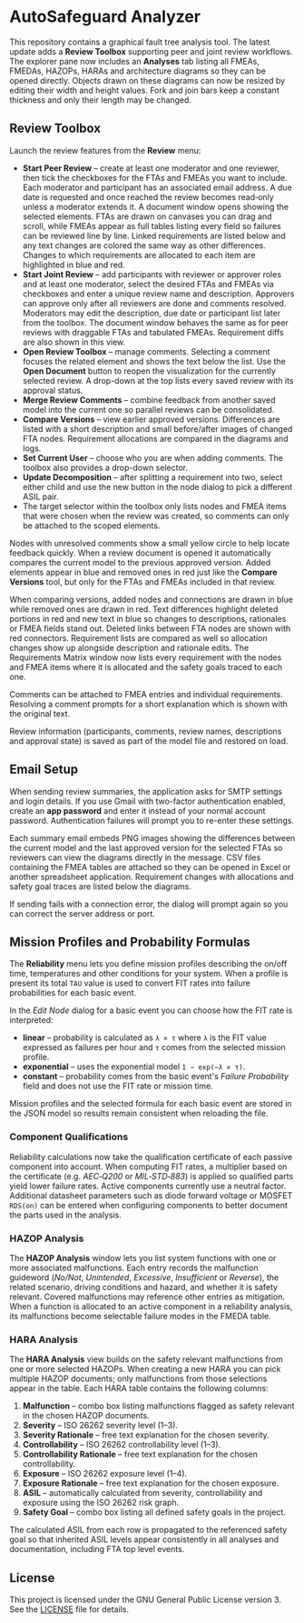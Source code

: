 # AutoSafeguard Analyzer

This repository contains a graphical fault tree analysis tool. The latest update adds a **Review Toolbox** supporting peer and joint review workflows. The explorer pane now includes an **Analyses** tab listing all FMEAs, FMEDAs, HAZOPs, HARAs and architecture diagrams so they can be opened directly. Objects drawn on these diagrams can now be resized by editing their width and height values. Fork and join bars keep a constant thickness and only their length may be changed.

## Review Toolbox

Launch the review features from the **Review** menu:

* **Start Peer Review** – create at least one moderator and one reviewer, then tick the checkboxes for the FTAs and FMEAs you want to include. Each moderator and participant has an associated email address. A due date is requested and once reached the review becomes read‑only unless a moderator extends it. A document window opens showing the selected elements. FTAs are drawn on canvases you can drag and scroll, while FMEAs appear as full tables listing every field so failures can be reviewed line by line. Linked requirements are listed below and any text changes are colored the same way as other differences. Changes to which requirements are allocated to each item are highlighted in blue and red.
* **Start Joint Review** – add participants with reviewer or approver roles and at least one moderator, select the desired FTAs and FMEAs via checkboxes and enter a unique review name and description. Approvers can approve only after all reviewers are done and comments resolved. Moderators may edit the description, due date or participant list later from the toolbox. The document window behaves the same as for peer reviews with draggable FTAs and tabulated FMEAs. Requirement diffs are also shown in this view.
* **Open Review Toolbox** – manage comments. Selecting a comment focuses the related element and shows the text below the list. Use the **Open Document** button to reopen the visualization for the currently selected review. A drop-down at the top lists every saved review with its approval status.
* **Merge Review Comments** – combine feedback from another saved model into the current one so parallel reviews can be consolidated.
* **Compare Versions** – view earlier approved versions. Differences are listed with a short description and small before/after images of changed FTA nodes. Requirement allocations are compared in the diagrams and logs.
* **Set Current User** – choose who you are when adding comments. The toolbox also provides a drop-down selector.
* **Update Decomposition** – after splitting a requirement into two, select either child and use the new button in the node dialog to pick a different ASIL pair.
* The target selector within the toolbox only lists nodes and FMEA items that were chosen when the review was created, so comments can only be attached to the scoped elements.

Nodes with unresolved comments show a small yellow circle to help locate feedback quickly.
When a review document is opened it automatically compares the current model to the previous approved version. Added elements appear in blue and removed ones in red just like the **Compare Versions** tool, but only for the FTAs and FMEAs included in that review.

When comparing versions, added nodes and connections are drawn in blue while removed ones are drawn in red. Text differences highlight deleted portions in red and new text in blue so changes to descriptions, rationales or FMEA fields stand out. Deleted links between FTA nodes are shown with red connectors.
Requirement lists are compared as well so allocation changes show up alongside description and rationale edits. The Requirements Matrix window now lists every requirement with the nodes and FMEA items where it is allocated and the safety goals traced to each one.

Comments can be attached to FMEA entries and individual requirements. Resolving a comment prompts for a short explanation which is shown with the original text.

Review information (participants, comments, review names, descriptions and approval state) is saved as part of the model file and restored on load.

## Email Setup

When sending review summaries, the application asks for SMTP settings and login details.
If you use Gmail with two-factor authentication enabled, create an **app password**
and enter it instead of your normal account password. Authentication failures will
prompt you to re-enter these settings.

Each summary email embeds PNG images showing the differences between the current
model and the last approved version for the selected FTAs so reviewers can view
the diagrams directly in the message. CSV files containing the FMEA tables are
attached so they can be opened in Excel or another spreadsheet application. Requirement changes with allocations and safety goal traces are listed below the diagrams.

If sending fails with a connection error, the dialog will prompt again so you
can correct the server address or port.

## Mission Profiles and Probability Formulas

The **Reliability** menu lets you define mission profiles describing the on/off
time, temperatures and other conditions for your system.  When a profile is
present its total `TAU` value is used to convert FIT rates into failure
probabilities for each basic event.

In the *Edit Node* dialog for a basic event you can choose how the FIT rate is
interpreted:

* **linear** – probability is calculated as `λ × τ` where `λ` is the FIT value
  expressed as failures per hour and `τ` comes from the selected mission profile.
* **exponential** – uses the exponential model `1 − exp(−λ × τ)`.
* **constant** – probability comes from the basic event's *Failure Probability*
  field and does not use the FIT rate or mission time.

Mission profiles and the selected formula for each basic event are stored in the
JSON model so results remain consistent when reloading the file.

### Component Qualifications

Reliability calculations now take the qualification certificate of each passive
component into account.  When computing FIT rates, a multiplier based on the
certificate (e.g. *AEC‑Q200* or *MIL‑STD‑883*) is applied so qualified parts
yield lower failure rates.  Active components currently use a neutral factor.
Additional datasheet parameters such as diode forward voltage or MOSFET
`RDS(on)` can be entered when configuring components to better document the
parts used in the analysis.

### HAZOP Analysis

The **HAZOP Analysis** window lets you list system functions with one or more
associated malfunctions. Each entry records the malfunction guideword
(*No/Not*, *Unintended*, *Excessive*, *Insufficient* or *Reverse*), the related
scenario, driving conditions and hazard, and whether it is safety relevant.
Covered malfunctions may reference other entries as mitigation. When a function
is allocated to an active component in a reliability analysis, its malfunctions
become selectable failure modes in the FMEDA table.

### HARA Analysis

The **HARA Analysis** view builds on the safety relevant malfunctions from one
or more selected HAZOPs. When creating a new HARA you can pick multiple HAZOP
documents; only malfunctions from those selections appear in the table.
Each HARA table contains the following columns:

1. **Malfunction** – combo box listing malfunctions flagged as safety relevant
   in the chosen HAZOP documents.
2. **Severity** – ISO&nbsp;26262 severity level (1–3).
3. **Severity Rationale** – free text explanation for the chosen severity.
4. **Controllability** – ISO&nbsp;26262 controllability level (1–3).
5. **Controllability Rationale** – free text explanation for the chosen
   controllability.
6. **Exposure** – ISO&nbsp;26262 exposure level (1–4).
7. **Exposure Rationale** – free text explanation for the chosen exposure.
8. **ASIL** – automatically calculated from severity, controllability and
   exposure using the ISO&nbsp;26262 risk graph.
9. **Safety Goal** – combo box listing all defined safety goals in the project.

The calculated ASIL from each row is propagated to the referenced safety goal so
that inherited ASIL levels appear consistently in all analyses and
documentation, including FTA top level events.

## License

This project is licensed under the GNU General Public License version 3. See the [LICENSE](LICENSE) file for details.
